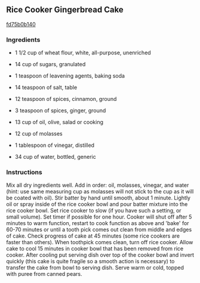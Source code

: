 ## Rice Cooker Gingerbread Cake

[fd75b0b140](http://www.food.com/recipe/rice-cooker-gingerbread-cake-394716)

### Ingredients

 - 1 1/2 cup of wheat flour, white, all-purpose, unenriched

 - 14 cup of sugars, granulated

 - 1 teaspoon of leavening agents, baking soda

 - 14 teaspoon of salt, table

 - 12 teaspoon of spices, cinnamon, ground

 - 3 teaspoon of spices, ginger, ground

 - 13 cup of oil, olive, salad or cooking

 - 12 cup of molasses

 - 1 tablespoon of vinegar, distilled

 - 34 cup of water, bottled, generic

### Instructions

Mix all dry ingredients well. Add in order: oil, molasses, vinegar, and water (hint: use same measuring cup as molasses will not stick to the cup as it will be coated with oil). Stir batter by hand until smooth, about 1 minute. Lightly oil or spray inside of the rice cooker bowl and pour batter mixture into the rice cooker bowl. Set rice cooker to slow (if you have such a setting, or small volume). Set timer if possible for one hour. Cooker will shut off after 5 minutes to warm function, restart to cook function as above and 'bake' for 60-70 minutes or until a tooth pick comes out clean from middle and edges of cake. Check progress of cake at 45 minutes (some rice cookers are faster than others). When toothpick comes clean, turn off rice cooker. Allow cake to cool 15 minutes in cooker bowl that has been removed from rice cooker. After cooling put serving dish over top of the cooker bowl and invert quickly (this cake is quite fragile so a smooth action is necessary) to transfer the cake from bowl to serving dish. Serve warm or cold, topped with puree from canned pears.